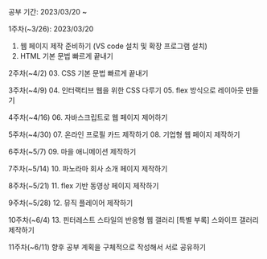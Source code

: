 공부 기간: 2023/03/20 ~

1주차(~3/26): 2023/03/20
01. 웹 페이지 제작 준비하기 (VS code 설치 및 확장 프로그램 설치)
02. HTML 기본 문법 빠르게 끝내기

2주차(~4/2)
03. CSS 기본 문법 빠르게 끝내기

3주차(~4/9)
04. 인터랙티브 웹을 위한 CSS 다루기
05. flex 방식으로 레이아웃 만들기

4주차(~4/16)
06. 자바스크립트로 웹 페이지 제어하기

5주차(~4/30)
07. 온라인 프로필 카드 제작하기
08. 기업형 웹 페이지 제작하기

6주차(~5/7)
09. 마을 애니메이션 제작하기

7주차(~5/14)
10. 파노라마 회사 소개 페이지 제작하기

8주차(~5/21)
11. flex 기반 동영상 페이지 제작하기

9주차(~5/28)
12. 뮤직 플레이어 제작하기

10주차(~6/4)
13. 핀터레스트 스타일의 반응형 웹 갤러리
[특별 부록] 스와이프 갤러리 제작하기

11주차(~6/11)
향후 공부 계획을 구체적으로 작성해서 서로 공유하기